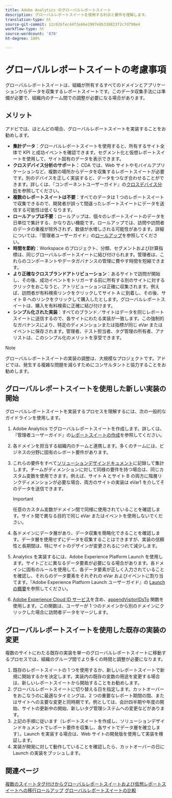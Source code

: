 ```yaml
---
title: Adobe Analytics のグローバルレポートスイート
description: グローバルレポートスイートを使用する利点と要件を理解します。
translation-type: ht
source-git-commit: 12c026fec44f2e66e2997e8b338823f2c7d790e4
workflow-type: ht
source-wordcount: '878'
ht-degree: 100%

---
```



# グローバルレポートスイートの考慮事項

グローバルレポートスイートは、組織が所有するすべてのドメインとアプリケーションからデータを収集するレポートスイートです。このデータ収集手法には準備が必要で、組織内のチーム間での調整が必要になる場合があります。

## メリット

アドビでは、ほとんどの場合、グローバルレポートスイートを実装することをお勧めします。

* **集計データ**：グローバルレポートスイートを使用すると、所有するサイト全体で KPI と成功イベントを確認できます。セグメント化と仮想レポートスイートを使用して、サイト固有のデータを表示できます。
* **クロスデバイス分析のサポート：** CDA では、Web サイトやモバイルアプリケーションなど、複数の場所からデータを収集するレポートスイートが必要です。別のデバイスを正しく実装すると、データをつなぎ合わせることができます。詳しくは、『コンポーネントユーザーガイド』の[クロスデバイス分析](../../components/cda/overview.md)を参照してください。
* **複数のレポートスイートは不要**：すべてのデータは 1 つのレポートスイートで収集できるので、開発者が誤って間違ったレポートスイートにデータを送信する可能性は低くなります。
* **ロールアップは不要**：ロールアップは、個々のレポートスイートのデータを日単位で集計する、かなり古い機能です。ロールアップでは、訪問や訪問者のデータの重複が除外されず、数値が水増しされる可能性があります。詳細については、『管理者ユーザーガイド』の[ロールアップ](../../admin/c-manage-report-suites/rollup-report-suite.md)を参照してください。
* **時間を節約**：Workspace のプロジェクト、分類、セグメントおよび計算指標は、同じグローバルレポートスイートに結び付けられます。管理者は、これらのコンポーネントやデータガバナンスの管理に費やす時間を短縮できます。
* **より正確なクロスブランドアトリビューション**：あるサイトで訪問が開始し、その後、成功イベントをトリガーする前に所有する別のサイトに対するクリックをおこなうと、アトリビューションは正確に収集されます。例えば、訪問者が有料検索リンクをクリックしてサイト A に到着し、その後、サイト B へのリンクをクリックして購入したとします。グローバルレポートスイートは、購入を有料検索に正確に結び付けます。
* **シンプル化された実装**：すべてのブランド／サイトはデータを同じレポートスイートに送信するので、各サイトにわたる実装が一致します。この強制的なガバナンスにより、特定のディメンションまたは指標が同じ eVar またはイベントに保存されます。管理者、テスト担当者、タグ管理の所有者、アナリストは、このシンプル化のメリットを享受できます。

>[!NOTE]
>
> グローバルレポートスイートの実装の調整は、大規模なプロジェクトです。アドビでは、発生する複雑な問題を減らすためにコンサルタントと協力することをお勧めします。

## グローバルレポートスイートを使用した新しい実装の開始

グローバルレポートスイートを実装するプロセスを理解するには、次の一般的なガイドラインを使用します。

1. Adobe Analytics でグローバルレポートスイートを作成します。詳しくは、『管理者ユーザーガイド』の[レポートスイートの作成](../../admin/admin-console/create-report-suite.md)を参照してください。
1. 各ドメインを担当する組織内のチームと連携します。多くのチームには、ビジネスの分野に固有のレポート要件があります。
1. これらの要件をすべて[ソリューションデザインドキュメント](solution-design.md)に記録して集計します。チームがディメンションに対して同様の要件を持つ場合は、同じカスタム変数を使用できます。例えば、サイト A とサイト B の両方に階層リンクディメンションが必要な場合、両方のサイトの実装は eVar1 を介してそのデータを送信できます。

   >[!IMPORTANT]
   >
   > 任意のカスタム変数がドメイン間で同様に使用されていることを確認します。サイト間で異なる目的で同じ eVar またはイベントを使用しないでください。
1. 各ドメインにデータ層があり、データ収集を簡略化できることを確認します。データ層を使用せずにデータを収集することはできますが、実装の信頼性と長期間は、特にサイトのデザインが変更されるにつれて減少します。
1. Analytics を実装するには、Adobe Experience Platform Launch を使用します。サイトごとに異なるデータ要素が必要になる場合があります。各ドメインに固有のルールを使用して、各データ要素が正しく入力されていることを確認し、それらのデータ要素をそれぞれの eVar およびイベントに割り当てます。『Adobe Experience Platform Launch ユーザーガイド』の [Launch の概要](https://docs.adobe.com/content/help/ja-JP/launch/using/overview.html)を参照してください。
1. [Adobe Experience Cloud ID サービス](https://docs.adobe.com/content/help/ja-JP/id-service/using/home.html)を含め、[appendVisitorIDsTo](https://docs.adobe.com/content/help/ja-JP/id-service/using/id-service-api/methods/appendvisitorid.html) 関数を使用します。この関数は、ユーザーが 1 つのドメインから別のドメインにクリックした場合に訪問者データをマージします。

## グローバルレポートスイートを使用した既存の実装の変更

複数のサイトにわたる既存の実装を単一のグローバルレポートスイートに移動するプロセスでは、組織のグループ間でより多くの時間と調整が必要になります。

1. 既存のレポートスイートの 1 つを使用するか、新しいレポートスイートで新規に開始するかを決定します。実装内の既存の変数の用途を変更する場合は、新しいレポートスイートから開始することをお勧めします。
2. グローバルレポートスイートに切り替える日を指定します。カットオーバーをおこなうのに最適なタイミングは、2 つの重要なレポート期間の間、またはサイトへの主要な変更と同時期です。例としては、会計四半期や年度の開始、サイトの更新中の開始、新しいタグ管理システムへの変更などがあります。
3. 上記の手順に従います（レポートスイートを作成し、ソリューションデザインドキュメントでレポート要件を収集し、各サイトでデータ層を確立します）。Launch を実装する場合は、Web サイトの開発版を使用して実装を検証します。
4. 実装が開発に対して動作していることを確認したら、カットオーバーの日に Launch の実装をプッシュします。

## 関連ページ

[複数のスイートタグ付けからグローバルレポートスイートおよび仮想レポートスイートへの移行ロールアップ](../../components/vrs/vrs-considerations.md)
[グローバルレポートスイートの比較](../../admin/c-manage-report-suites/rollup-report-suite.md)
